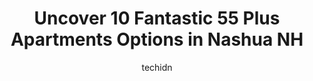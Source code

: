 ---
layout: ampstory
image: https://i0.wp.com/www.depkes.org/wp-content/uploads/2023/06/55-plus-apartments-0-in-nashua-nh-1685877547.jpeg?resize=640,853
author: techidn
featured: false
description: Discover the impressive array of 55 Plus Apartments options in Nashua NH, where you can find 10 of the largest 55 Plus Apartments establishments in the area. From renowned classics to hidden
title: Uncover 10 Fantastic 55 Plus Apartments Options in Nashua NH
cover:
   title: Uncover 10 Fantastic 55 Plus Apartments Options in Nashua NH
   subtitle: Rickpate
   background: https://www.depkes.org/wp-content/uploads/2023/06/55-plus-apartments-0-in-nashua-nh-1685877547.jpeg

pages: 
 - layout: thirds
   top: <h1>#1 Langdon Place of Nashua, A Senior Living Community</h1>
   bottom: "<p>Langdon Place, Nashua has been a wonderful, welcoming place for our mom.   Each person, from Sue at the front desk greeting you by name and with a smile, to Kathy and her</p>"
   background: https://www.depkes.org/wp-content/uploads/2023/06/55-plus-apartments-1-in-nashua-nh-1685877548.jpeg
   backgroundblur: true
 - layout: thirds
   top: <h1>#2 Tara Heights Apartments</h1>
   bottom: "<p>I was skeptical prior to moving here after reading a few negative reviews about the staff and complex, but I moved in about a week ago and have had nothing but a GREAT ex</p>"
   background: https://www.depkes.org/wp-content/uploads/2023/06/55-plus-apartments-2-in-nashua-nh-1685877548.jpeg
   cta:
      link: https://www.depkes.org/blog/uncover-10-fantastic-55-plus-apartments-options-in-nashua-nh/
      text: Uncover 10 Fantastic 55 Plus Apartments Options in Nashua NH
 - layout: thirds
   top: <h1>#3 The Apartments At Cotton Mill</h1>
   bottom: "<p>30 Front St, Nashua, NH 03064, United States</p>"
   background: https://www.depkes.org/wp-content/uploads/2023/06/55-plus-apartments-3-in-nashua-nh-1685877549.jpeg
   cta:
      link: https://www.depkes.org/blog/uncover-10-fantastic-55-plus-apartments-options-in-nashua-nh/
      text: Uncover 10 Fantastic 55 Plus Apartments Options in Nashua NH
 - layout: thirds
   top: <h1>#4 Huntington At Nashua</h1>
   bottom: "<p>55 Kent Ln, Nashua, NH 03062, United States</p>"
   background: https://images.unsplash.com/photo-1546497974-b213c9efb599?ixlib=rb-4.0.3&ixid=MnwxMjA3fDB8MHxwaG90by1wYWdlfHx8fGVufDB8fHx8&auto=format&fit=crop&w=640&h=853&q=80
   cta:
      link: https://www.depkes.org/blog/uncover-10-fantastic-55-plus-apartments-options-in-nashua-nh/
      text: Uncover 10 Fantastic 55 Plus Apartments Options in Nashua NH
 - layout: thirds
   top: <h1>#5 Amherst Park Apartments</h1>
   bottom: "<p>525 Amherst St, Nashua, NH 03063, United States</p>"
   background: https://images.unsplash.com/photo-1567360425618-1594206637d2?ixlib=rb-4.0.3&ixid=MnwxMjA3fDB8MHxwaG90by1wYWdlfHx8fGVufDB8fHx8&auto=format&fit=crop&w=640&h=853&q=80
   cta:
      link: https://www.depkes.org/blog/uncover-10-fantastic-55-plus-apartments-options-in-nashua-nh/
      text: Uncover 10 Fantastic 55 Plus Apartments Options in Nashua NH
 - layout: thirds
   top: <h1>#6 Hunt Community</h1>
   bottom: "<p>10 Allds St, Nashua, NH 03060, United States</p>"
   background: https://images.unsplash.com/photo-1608411404720-c8f0417bcdba?ixlib=rb-4.0.3&ixid=MnwxMjA3fDB8MHxwaG90by1wYWdlfHx8fGVufDB8fHx8&auto=format&fit=crop&w=640&h=853&q=80
   cta:
      link: https://www.depkes.org/blog/uncover-10-fantastic-55-plus-apartments-options-in-nashua-nh/
      text: Uncover 10 Fantastic 55 Plus Apartments Options in Nashua NH
 - layout: thirds
   top: <h1>#7 Benchmark Senior Living at Nashua Crossings</h1>
   bottom: "<p>674 W Hollis St, Nashua, NH 03062, United States</p>"
   background: https://images.unsplash.com/photo-1574169208507-84376144848b?ixlib=rb-4.0.3&ixid=MnwxMjA3fDB8MHxwaG90by1wYWdlfHx8fGVufDB8fHx8&auto=format&fit=crop&w=640&h=853&q=80
   cta:
      link: https://www.depkes.org/blog/uncover-10-fantastic-55-plus-apartments-options-in-nashua-nh/
      text: Uncover 10 Fantastic 55 Plus Apartments Options in Nashua NH
 - layout: thirds
   middle: Continue reading...
   background: https://images.unsplash.com/photo-1553949345-eb786bb3f7ba?ixlib=rb-4.0.3&ixid=MnwxMjA3fDB8MHxwaG90by1wYWdlfHx8fGVufDB8fHx8&auto=format&fit=crop&w=640&h=853&q=80
   cta:
      link: https://www.depkes.org/blog/uncover-10-fantastic-55-plus-apartments-options-in-nashua-nh/
      text: Uncover 10 Fantastic 55 Plus Apartments Options in Nashua NH
      
---
